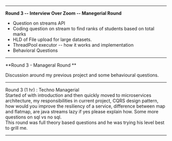 
---
**Round 3 -- Interview Over Zoom -- Manegerial Round**

- Question on streams API
- Coding question on stream to find ranks of students based on total marks
- HLD of File upload for large datasets.
- ThreadPool executor -- how it works and implementation
- Behavioral Questions

---
**Round 3 - Manageral Round **

Discussion around my previous project and some behavioural questions.

---
Round 3 (1 hr) : Techno Managerial  
Started of with introduction and then quickly moved to microservices architecture, my responsibilities in current project, CQRS design pattern, how would you improve the resiliency of a service, difference between map and flatmap, are java streams lazy if yes please explain how. Some more questions on sql vs no sql.  
This round was full theory based questions and he was trying his level best to grill me.

---
